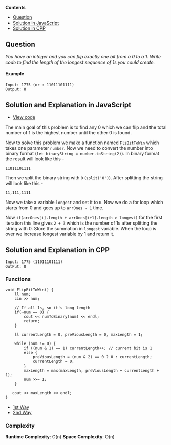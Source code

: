 **Contents**

- [Question](#question)
- [Solution in JavaScript](#solution-and-explanation-in-javascript)
- [Solution in CPP](#solution-and-explanation-in-cpp)

## Question
*You have an integer and you can flip exactly one bit from a 0 to a 1. Write code to find the length of the longest sequence of 1s you could create.*
#### Example
```
Input: 1775 (or : 11011101111)
Output: 8 
```
## Solution and Explanation in JavaScript

- [View code](/Bit%20Manipulations/Flip%20Bit%20to%20Win/FlipBitToWin.js)

The main goal of this problem is to find any 0 which we can flip and the total number of 1 is the highest number until the other 0 is found. <br>

Now to solve this problem we make a function named `FliBitToWin` which takes one parameter `number`. Now we need to convert the number into binary format (`let binaryString = number.toString(2)`). In binary format the result will look like this -
```
11011101111
```
Then we split the binary string with `0` (`split('0')`). After splitting the string will look like this - 
```
11,111,1111
```
Now we take a variable `longest` and set it to `0`. Now we do a for loop which starts from 0 and goes up to `arrOnes - 1` time. <br>

Now `if(arrOnes[i].length + arrOnes[i+1].length > longest)` for the first iteration this line gives `2 + 3` which is the number of 1s after splitting the string with 0. Store the summation in `longest` variable. When the loop is over we increase longest variable by 1 and return it. <br>

## Solution and Explanation in CPP

```
Input: 1775 (11011101111)
OutPut: 8
```
### Functions
```
void FlipBitToWin() {
    ll num;
    cin >> num;

    // If all 1s, so it's long length
    if(~num == 0) {
        cout << numToBinary(num) << endl;
        return;
    }

    ll currentLength = 0, preViousLength = 0, maxLength = 1;

    while (num != 0) {
        if ((num & 1) == 1) currentLength++; // current bit is 1
        else {
            preViousLength = (num & 2) == 0 ? 0 : currentLength;
            currentLength = 0;
        }
        maxLength = max(maxLength, preViousLength + currentLength + 1);
        num >>= 1;
    }
    
   cout << maxLength << endl;
}

```

- [1st Way](/Bit%20Manipulations/Flip%20Bit%20to%20Win/FlipBitToWin01.cpp)
- [2nd Way](/Bit%20Manipulations/Flip%20Bit%20to%20Win/FlipBitToWin02.cpp)


### Complexity

**Runtime Complexity**: O(n)
**Space Complexity**: O(n)
